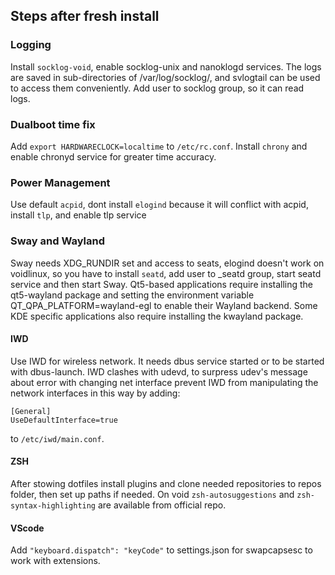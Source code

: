 ## Steps after fresh install

### Logging

Install `socklog-void`, enable socklog-unix and nanoklogd services. The logs are
saved in sub-directories of /var/log/socklog/, and svlogtail can be used to
access them conveniently. Add user to socklog group, so it can read logs.

### Dualboot time fix

Add `export HARDWARECLOCK=localtime` to `/etc/rc.conf`. Install `chrony` and
enable chronyd service for greater time accuracy.

### Power Management

Use default `acpid`, dont install `elogind` because it will conflict with acpid,
install `tlp`, and enable tlp service

### Sway and Wayland

Sway needs XDG_RUNDIR set and access to seats, elogind doesn't work on voidlinux,
so you have to install `seatd`, add user to \_seatd group, start seatd service
and then start Sway. Qt5-based applications require installing the qt5-wayland
package and setting the environment variable QT_QPA_PLATFORM=wayland-egl to
enable their Wayland backend. Some KDE specific applications also require
installing the kwayland package.

#### IWD

Use IWD for wireless network. It needs dbus service started or to be started
with dbus-launch. IWD clashes with udevd, to surpress udev's message about error
with changing net interface prevent IWD from manipulating the network interfaces
in this way by adding:

```
[General]
UseDefaultInterface=true
```

to `/etc/iwd/main.conf`.

#### ZSH

After stowing dotfiles install plugins and clone needed repositories to repos
folder, then set up paths if needed. On void `zsh-autosuggestions` and
`zsh-syntax-highlighting` are available from official repo.

#### VScode

Add `"keyboard.dispatch": "keyCode"` to settings.json for swapcapsesc to work
with extensions.
